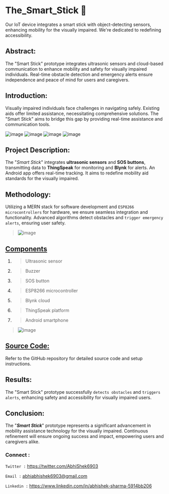 # The_Smart_Stick 📌
Our IoT device integrates a smart stick with object-detecting sensors, enhancing mobility for the visually impaired. We're dedicated to redefining accessibility.

## Abstract:
The "Smart Stick" prototype integrates ultrasonic sensors and cloud-based communication to enhance mobility and safety for visually impaired individuals. Real-time obstacle detection and emergency alerts ensure independence and peace of mind for users and caregivers.

## Introduction:
Visually impaired individuals face challenges in navigating safely. Existing aids offer limited assistance, necessitating comprehensive solutions. The "Smart Stick" aims to bridge this gap by providing real-time assistance and communication tools.   

  ![image](https://github.com/AbhishekSharma6903/The_Smart_Stick/assets/99632495/cba03335-603f-43b4-a661-d72ba47ffa55) 
  ![image](https://github.com/AbhishekSharma6903/The_Smart_Stick/assets/99632495/658ad1da-ce7a-4bc6-a3a6-6a5a58fd1cc6)
  ![image](https://github.com/AbhishekSharma6903/The_Smart_Stick/assets/99632495/cee01299-2fe1-4b39-88e3-49b8d0ff33c3)
  ![image](https://github.com/AbhishekSharma6903/The_Smart_Stick/assets/99632495/0df69962-fb0c-47f2-bb20-1b638e6efd41)





## Project Description:
The "_Smart Stick_" integrates **ultrasonic sensors** and **SOS buttons**, transmitting data to **ThingSpeak** for monitoring and **Blynk** for alerts. An Android app offers real-time tracking. It aims to redefine mobility aid standards for the visually impaired.



## Methodology:
Utilizing a MERN stack for software development and `ESP8266 microcontrollers` for hardware, we ensure seamless integration and functionality. Advanced algorithms detect obstacles and `trigger emergency alerts`, ensuring user safety.
 >![image](https://github.com/AbhishekSharma6903/The_Smart_Stick/assets/99632495/06b72977-0ca3-4127-bae2-6e5923d1ca36)



## [Components](https://github.com/AbhishekSharma6903/The_Smart_Stick/blob/main/Components.md)
1. > Ultrasonic sensor
2. >Buzzer
3. >SOS button
4. >ESP8266 microcontroller
5. >Blynk cloud
6. >ThingSpeak platform
7. >Android smartphone  
  >![image](https://github.com/AbhishekSharma6903/The_Smart_Stick/assets/99632495/b187843f-fcfe-4be5-8dc4-cc318026c668)

## [Source Code:](https://github.com/AbhishekSharma6903/The_Smart_Stick/blob/main/source_code)
Refer to the GitHub repository for detailed source code and setup instructions.


## Results:
The "Smart Stick" prototype successfully `detects obstacles` and `triggers alerts`, enhancing safety and accessibility for visually impaired users.

## Conclusion:
The "_**Smart Stick**_" prototype represents a significant advancement in mobility assistance technology for the visually impaired. Continuous refinement will ensure ongoing success and impact, empowering users and caregivers alike.

### Connect :
```Twitter :``` https://twitter.com/AbhiShek6903

```Email :``` abhiabhishek6903@gmail.com

```Linkedin :``` https://www.linkedin.com/in/abhishek-sharma-5914bb206

